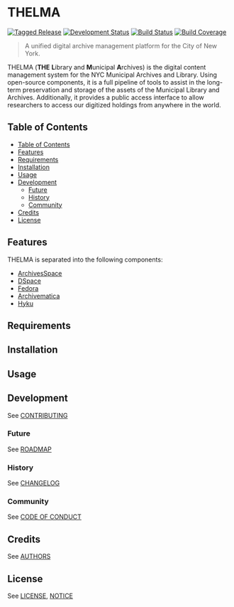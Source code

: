 # THELMA

[![Tagged Release](https://img.shields.io/badge/release-v0-blue.svg?longCache=true)](CHANGELOG.md)
[![Development Status](https://img.shields.io/badge/status-planning-lightgrey.svg?longCache=true)](ROADMAP.md)
[![Build Status](https://img.shields.io/badge/build-unknown-lightgrey.svg?longCache=true)](https://travis-ci.org)
[![Build Coverage](https://img.shields.io/badge/coverage-0%25-lightgrey.svg?longCache=true)](https://codecov.io)

> A unified digital archive management platform for the City of New York.

THELMA (**THE** **L**ibrary and **M**unicipal **A**rchives) is the digital content management system for the NYC Municipal Archives and Library. Using open-source components, it is a full pipeline of tools to assist in the long-term preservation and storage of the assets of the Municipal Library and Archives. Additionally, it provides a public access interface to allow researchers to access our digitized holdings from anywhere in the world. 

## Table of Contents
- [Table of Contents](#table-of-contents)
- [Features](#features)
- [Requirements](#requirements)
- [Installation](#installation)
- [Usage](#usage)
- [Development](#development)
  - [Future](#future)
  - [History](#history)
  - [Community](#community)
- [Credits](#credits)
- [License](#license)

## Features
THELMA is separated into the following components:
- [ArchivesSpace](docs/archivesspace/index.md)
- [DSpace](docs/dspace/index.md)
- [Fedora](docs/fedora/index.md)
- [Archivematica](docs/archivematica/index.md)
- [Hyku](docs/hyku/index.md)

## Requirements

## Installation

## Usage

## Development

See [CONTRIBUTING](CONTRIBUTING.md)

### Future

See [ROADMAP](ROADMAP.md)

### History

See [CHANGELOG](CHANGELOG.md)

### Community

See [CODE OF CONDUCT](CODE_OF_CONDUCT.md)

## Credits

See [AUTHORS](AUTHORS.md)

## License

See [LICENSE](LICENSE), [NOTICE](NOTICE)
